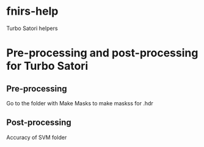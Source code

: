 # fnirs-help
Turbo Satori helpers 

# Pre-processing and post-processing for Turbo Satori 
## Pre-processing 
  Go to the folder with Make Masks to make maskss for .hdr

## Post-processing 
  Accuracy of SVM folder
